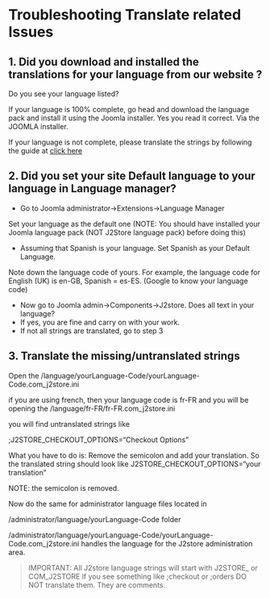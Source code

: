 # Troubleshooting Translate related Issues

## 1. Did you download and installed the translations for your language from our website ? <a id="1-did-you-download-and-installed-the-translations-for-your-language-from-our-website-"></a>

Do you see your language listed?

If your language is 100% complete, go head and download the language pack and install it using the Joomla installer. Yes you read it correct. Via the JOOMLA installer.

If your language is not complete, please translate the strings by following the guide at [click here](https://www.j2store.org/support/user-guide/translate-j2store-in-your-language.html)

## 2. Did you set your site Default language to your language in Language manager? <a id="2-did-you-set-your-site-default-language-to-your-language-in-language-manager"></a>

* Go to Joomla administrator-&gt;Extensions-&gt;Language Manager

Set your language as the default one \(NOTE: You should have installed your Joomla language pack \(NOT J2Store language pack\) before doing this\)

* Assuming that Spanish is your language. Set Spanish as your Default Language.

Note down the language code of yours. For example, the language code for English \(UK\) is en-GB, Spanish = es-ES. \(Google to know your language code\)

* Now go to Joomla admin-&gt;Components-&gt;J2store. Does all text in your language?
* If yes, you are fine and carry on with your work.
* If not all strings are translated, go to step 3

## 3. Translate the missing/untranslated strings <a id="3-translate-the-missinguntranslated-strings"></a>

Open the /language/yourLanguage-Code/yourLanguage-Code.com\_j2store.ini

if you are using french, then your language code is fr-FR and you will be opening the /language/fr-FR/fr-FR.com\_j2store.ini

you will find untranslated strings like

;J2STORE_CHECKOUT_OPTIONS=“Checkout Options”

What you have to do is: Remove the semicolon and add your translation. So the translated string should look like J2STORE_CHECKOUT_OPTIONS=“your translation”

NOTE: the semicolon is removed.

Now do the same for administrator language files located in

/administrator/language/yourLanguage-Code folder

/administrator/language/yourLanguage-Code/yourLanguage-Code.com\_j2store.ini handles the language for the J2store administration area.

> IMPORTANT: All J2store language strings will start with J2STORE\_ or COM\_J2STORE if you see something like ;checkout or ;orders DO NOT translate them. They are comments.

